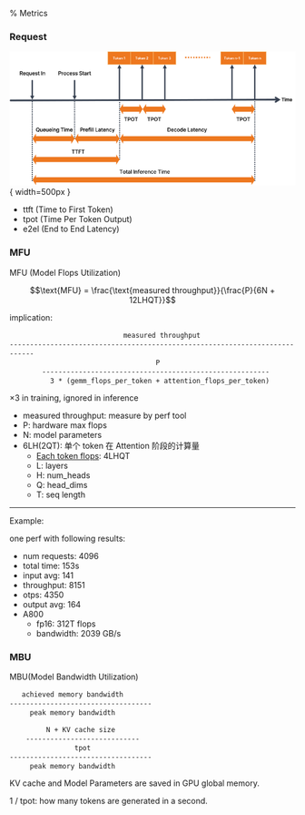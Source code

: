 % Metrics

### Request

![Key Metrics for evaluating the performance of LLMs](../../../docs/WikiImage/image_2024-12-25-16-56-19.png){ width=500px }

- ttft (Time to First Token)
- tpot (Time Per Token Output)
- e2el (End to End Latency)

### MFU

MFU (Model Flops Utilization)

$$\text{MFU} = \frac{\text{measured throughput}}{\frac{P}{6N + 12LHQT}}$$

implication:

```
                            measured throughput
----------------------------------------------------------------------------
                                    P
        --------------------------------------------------------
          3 * (gemm_flops_per_token + attention_flops_per_token)
```

$\times 3$ in training, ignored in inference 

- measured throughput: measure by perf tool
- P: hardware max flops
- N: model parameters
- 6LH(2QT): 单个 token 在 Attention 阶段的计算量
    - [Each token flops](/Computer/Artificial_Intelligence/Computation.md#Transformer): 4LHQT
    - L: layers
    - H: num_heads
    - Q: head_dims
    - T: seq length

---

Example:

one perf with following results:

- num requests: 4096
- total time: 153s
- input avg: 141
- throughput: 8151
- otps:  4350
- output avg: 164
- A800
    - fp16: 312T flops
    - bandwidth: 2039 GB/s

### MBU

MBU(Model Bandwidth Utilization)

```
   achieved memory bandwidth
-----------------------------------
     peak memory bandwidth
```

```
         N + KV cache size
    ----------------------------
                tpot
-----------------------------------
     peak memory bandwidth
```


KV cache and Model Parameters are saved in GPU global memory.

1 / tpot: how many tokens are generated in a second.
